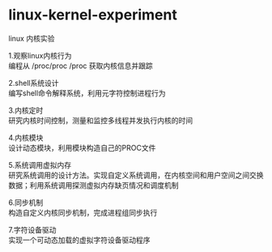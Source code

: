 linux-kernel-experiment
=======================

linux 内核实验

1.观察linux内核行为  
编程从 /proc/proc /proc 获取内核信息并跟踪

2.shell系统设计  
编写shell命令解释系统，利用元字符控制进程行为

3.内核定时  
研究内核时间控制，测量和监控多线程并发执行内核的时间

4.内核模块  
设计动态模块，利用模块构造自己的PROC文件

5.系统调用虚拟内存  
研究系统调用的设计方法。实现自定义系统调用，在内核空间和用户空间之间交换数据；利用系统调用探测虚拟内存缺页情况和调度机制

6.同步机制  
构造自定义内核同步机制，完成进程组同步执行

7.字符设备驱动  
实现一个可动态加载的虚拟字符设备驱动程序

